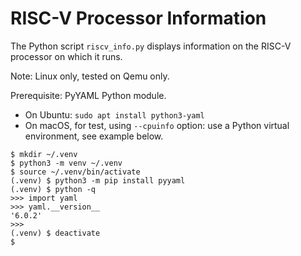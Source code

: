 # RISC-V Processor Information

The Python script `riscv_info.py` displays information on the RISC-V processor on which it runs.

Note: Linux only, tested on Qemu only.

Prerequisite: PyYAML Python module.

- On Ubuntu: `sudo apt install python3-yaml`
- On macOS, for test, using `--cpuinfo` option: use a Python virtual environment, see example below.

~~~
$ mkdir ~/.venv
$ python3 -m venv ~/.venv
$ source ~/.venv/bin/activate
(.venv) $ python3 -m pip install pyyaml
(.venv) $ python -q
>>> import yaml
>>> yaml.__version__
'6.0.2'
>>> 
(.venv) $ deactivate 
$ 
~~~
